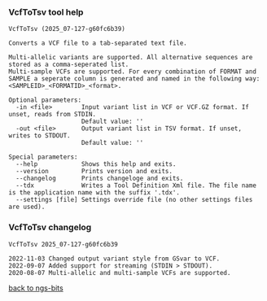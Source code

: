 ### VcfToTsv tool help
	VcfToTsv (2025_07-127-g60fc6b39)
	
	Converts a VCF file to a tab-separated text file.
	
	Multi-allelic variants are supported. All alternative sequences are stored as a comma-seperated list.
	Multi-sample VCFs are supported. For every combination of FORMAT and SAMPLE a seperate column is generated and named in the following way: <SAMPLEID>_<FORMATID>_<format>.
	
	Optional parameters:
	  -in <file>        Input variant list in VCF or VCF.GZ format. If unset, reads from STDIN.
	                    Default value: ''
	  -out <file>       Output variant list in TSV format. If unset, writes to STDOUT.
	                    Default value: ''
	
	Special parameters:
	  --help            Shows this help and exits.
	  --version         Prints version and exits.
	  --changelog       Prints changeloge and exits.
	  --tdx             Writes a Tool Definition Xml file. The file name is the application name with the suffix '.tdx'.
	  --settings [file] Settings override file (no other settings files are used).
	
### VcfToTsv changelog
	VcfToTsv 2025_07-127-g60fc6b39
	
	2022-11-03 Changed output variant style from GSvar to VCF.
	2022-09-07 Added support for streaming (STDIN > STDOUT).
	2020-08-07 Multi-allelic and multi-sample VCFs are supported.
[back to ngs-bits](https://github.com/imgag/ngs-bits)